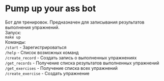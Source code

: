 # Pump up your ass bot

Бот для тренировок. Предназначен для записывания результатов выполнения упражнений.<br>
Запуск:
<br>`make up`
<br>Команды:
<br>`/start` - Зарегистрироваться
<br>`/help` - Список возможных команд
<br>`/create_record` - Создать запись о выполненных упражнениях
<br>`/get_records` - Получение списка результатов выполненных упражнений
<br>`/get_exercises` - Получение списка всех упражнений
<br>`/create_exercise` - Создать упражнение
